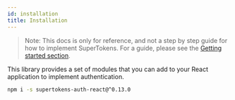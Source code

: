 ```yaml
---
id: installation
title: Installation
---
```


> Note: This docs is only for reference, and not a step by step guide for how to implement SuperTokens. For a guide, please see the [Getting started section](/docs/community/recipes).

This library provides a set of modules that you can add to your React application to implement authentication.

```bash
npm i -s supertokens-auth-react@^0.13.0
```